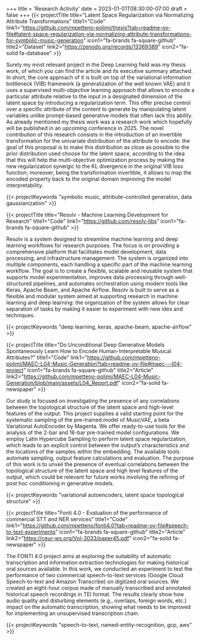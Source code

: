 +++
title = 'Research Activity'
date = 2023-01-01T08:30:00-07:00
draft = false
+++
{{< projectTitle title="Latent Space Regularization via Normalizing Attribute Transformations"
title1="Code" link1="https://github.com/mpetteno-polimi/thesis?tab=readme-ov-file#latent-space-regularization-via-normalizing-attribute-transformations-for-symbolic-music-generation" icon1="fa-brands fa-square-github" 
title2="Dataset" link2="https://zenodo.org/records/13369389" icon2="fa-solid fa-database" >}}

Surely my most relevant project in the Deep Learning field was my thesis work, of which you can find the article and its 
executive summary attached. In short, the core approach of it is built on top of the variational information bottleneck
(VIB) framework (a generalization of the well known VAE) and it uses a supervised multi-objective learning approach that 
allows to encode a particular attribute relative to the input in a designated dimension of the latent space by 
introducing a regularization term. This offer precise control over a specific attribute of the content to generate by 
manipulating latent variables unlike prompt-based generative models that often lack this ability. As already mentioned 
my thesis work was a research work which hopefully will be published in an upcoming conference in 2025. The novel 
contribution of this research consists in the introduction of an invertible transformation for the univariate 
distribution of the attribute to encode: the goal of this proposal is to make this distribution as close as possible to
the prior distribution used choose for the latent space, according to the idea that this will help the multi-objective 
optimization process by making the new regularization synergic to the KL divergence in the original VIB loss function; 
moreover, being the transformation invertible, it allows to map the encoded property back to the original domain 
improving the model interpretability.

{{< projectKeywords "symbolic music, attribute-controlled generation, data gaussianization" >}}

<div class="m:mb-l clear-both"></div>

{{< projectTitle title="Resolv - Machine Learning Development for Research"
title1="Code" link1="https://github.com/resolv-libs" icon1="fa-brands fa-square-github" >}}

Resolv is a system designed to streamline machine learning and deep learning workflows for research purposes. The focus
is on providing a comprehensive platform that facilitates model development, data processing, and infrastructure 
management. The system is organized into multiple components, each handling a specific part of the machine learning 
workflow. The goal is to create a flexible, scalable and reusable system that supports model experimentation, improves data 
processing through well-structured pipelines, and automates orchestration using modern tools like Keras, Apache Beam, 
and Apache Airflow. Resolv is built to serve as a flexible and modular system aimed at supporting research in machine 
learning and deep learning: the organization of the system allows for clear separation of tasks by making it easier to 
experiment with new ides and techniques.

{{< projectKeywords "deep learning, keras, apache-beam, apache-airflow" >}}

<div class="m:mb-l clear-both"></div>

{{< projectTitle title="Do Unconditional Deep Generative Models Spontaneously Learn How to Encode Human-Interpretable Musical Attributes?"
title1="Code" link1="https://github.com/mpetteno-polimi/MAEC-L04-Music-Generation?tab=readme-ov-file#maec---l04-project" icon1="fa-brands fa-square-github"
title2="Article" link2="https://github.com/mpetteno-polimi/MAEC-L04-Music-Generation/blob/main/assets/L04_Report.pdf" icon2="fa-solid fa-newspaper" >}}

Our study is focused on investigating the presence of any correlations between the topological structure of the latent 
space and high-level features of the output. This project supplies a valid starting point for the systematic sampling of 
the pre-trained model of MusicVAE, a beta Variational AutoEncoder by Magenta. We offer ready-to-use tools for the 
analysis of the 2-bar and 16-bar pre-trained model configurations. We employ Latin Hypercube Sampling to perform latent 
space regularization, which leads to an explicit control between the output’s characteristics and the locations of the 
samples within the embedding. The available tools automate sampling, output feature calculations and evaluation. The 
purpose of this work is to unveil the presence of eventual correlations between the topological structure of the latent 
space and high level features of the output, which could be relevant for future works involving the refining of post hoc 
conditioning in generative models.

{{< projectKeywords "variational autoencoders, latent space topological structure" >}}

<div class="m:mb-l clear-both"></div>

{{< projectTitle title="Fonti 4.0 - Evaluation of the performance of commercial STT and NER services"
title1="Code" link1="https://github.com/mpetteno/fonti4.0?tab=readme-ov-file#speech-to-text-experiments" icon1="fa-brands fa-square-github" 
title2="Article" link2="https://ceur-ws.org/Vol-3033/paper45.pdf" icon2="fa-solid fa-newspaper" >}}

The FONTI 4.0 project aims at exploring the suitability of automatic transcription and information extraction 
technologies for making historical oral sources available. In this work, we conducted an experiment to test the 
performance of two commercial speech-to-text services (Google Cloud Speech-to-text and Amazon Transcribe) on digitized
oral sources. We created an eight-hour corpus made of manually transcribed and annotated historical speech recordings in 
TEI format. The results clearly show how audio quality and disturbing elements (e.g., overlaps, foreign words, etc.) 
impact on the automatic transcription, showing what needs to be improved for implementing an unsupervised transcription 
chain.

{{< projectKeywords "speech-to-text, named-entity-recognition, gcp, aws" >}}